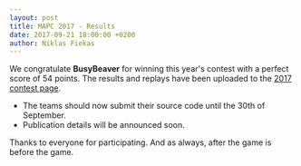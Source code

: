 ```yaml
---
layout: post
title: MAPC 2017 - Results
date: 2017-09-21 18:00:00 +0200
author: Niklas Fiekas
---
```


We congratulate **BusyBeaver** for winning this year's contest with a perfect score of 54 points. The results and replays have been uploaded to the [2017 contest page](/2017/).

* The teams should now submit their source code until the 30th of September.
* Publication details will be announced soon.

Thanks to everyone for participating. And as always, after the game is before the game.

